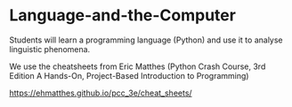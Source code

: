 # Language-and-the-Computer
Students will learn a programming language (Python) and use it  to analyse linguistic phenomena. 



We use the cheatsheets from Eric Matthes (Python Crash Course, 3rd Edition 
    A Hands-On, Project-Based Introduction to Programming)
	
https://ehmatthes.github.io/pcc_3e/cheat_sheets/


